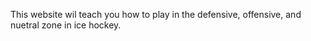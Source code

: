 This website wil teach you how to play in the defensive, offensive, and nuetral zone in ice hockey.
